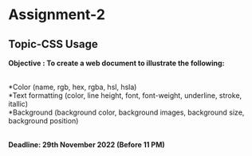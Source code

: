 # Assignment-2
## Topic-CSS Usage

<b>Objective :  To create a web document to illustrate the following: </b><br>
<br>

*Color (name, rgb, hex, rgba, hsl, hsla)<br>
*Text formatting (color, line height, font, font-weight, underline, stroke, itallic)<br>
*Background (background color, background images, background size, background position)<br><br>

<b>Deadline: 29th November 2022 (Before 11 PM)</b>